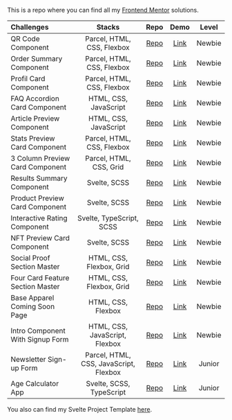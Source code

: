 This is a repo where you can find all my [Frontend Mentor](https://www.frontendmentor.io/) solutions.

Challenges                    | Stacks          | Repo | Demo | Level
:---                          |      :---:      | :---:  | :---: | :---:
| QR Code Component  |  Parcel, HTML, CSS, Flexbox  | [Repo](https://github.com/anespoul34/fm-qr-code-component) |[Link](https://fm-qr-code-component-virid.vercel.app/) | Newbie
| Order Summary Component  |  Parcel, HTML, CSS, Flexbox  | [Repo](https://github.com/anespoul34/order-summary-component) |[Link](https://order-summary-component-alpha-gold.vercel.app/) | Newbie
| Profil Card Component  |  Parcel, HTML, CSS, Flexbox  | [Repo](https://github.com/anespoul34/profil-card-component) |[Link](https://profil-card-component-nu.vercel.app/) | Newbie
| FAQ Accordion Card Component  |  HTML, CSS, JavaScript  | [Repo](https://github.com/anespoul34/faq-accordion-card) |[Link](https://faq-accordion-card-delta-lac.vercel.app/) | Newbie
| Article Preview Component  |  HTML, CSS, JavaScript  | [Repo](https://github.com/anespoul34/article-preview-component) |[Link](https://article-preview-component-drab-six.vercel.app/) | Newbie
| Stats Preview Card Component  |  Parcel, HTML, CSS, Flexbox  | [Repo](https://github.com/anespoul34/stats-preview-card-component) |[Link](https://stats-preview-card-component-mu.vercel.app/) | Newbie
| 3 Column Preview Card Component  |  Parcel, HTML, CSS, Grid  | [Repo](https://github.com/anespoul34/3-column-preview-card-component) |[Link](https://3-column-preview-card-component-delta-beryl.vercel.app/) | Newbie
| Results Summary Component  |  Svelte, SCSS | [Repo](https://github.com/anespoul34/Frontend-Mentor-Challenges/tree/main/results-summary-component) |[Link](https://frontend-mentor-challenges-bjva.vercel.app/) | Newbie
| Product Preview Card Component  |  Svelte, SCSS  | [Repo](https://github.com/anespoul34/product-preview-card-component) |[Link](https://product-preview-card-component-psi-six.vercel.app/) | Newbie
| Interactive Rating Component  |  Svelte, TypeScript, SCSS  | [Repo](https://github.com/anespoul34/interactive-rating-component) |[Link](https://interactive-rating-component-nine-steel.vercel.app/) | Newbie
| NFT Preview Card Component  |  Svelte, SCSS  | [Repo](https://github.com/anespoul34/nft-preview-card-component) |[Link](https://nft-preview-card-component-mu-six.vercel.app/) | Newbie
| Social Proof Section Master  |  HTML, CSS, Flexbox, Grid  | [Repo](https://github.com/anespoul34/social-proof-section-master) |[Link](https://social-proof-section-master-pi-pink.vercel.app/) | Newbie
| Four Card Feature Section Master  |  HTML, CSS, Flexbox, Grid  | [Repo](https://github.com/anespoul34/four-card-feature-section-master) |[Link](https://four-card-feature-section-master-three-sigma.vercel.app/) | Newbie
| Base Apparel Coming Soon Page  |  HTML, CSS, Flexbox | [Repo](https://github.com/anespoul34/base-apparel-coming-soon-page) |[Link](https://base-apparel-coming-soon-page-liart.vercel.app/) | Newbie
| Intro Component With Signup Form  |  HTML, CSS, JavaScript, Flexbox | [Repo](https://github.com/anespoul34/intro-component-with-sign-up-form) |[Link](https://intro-component-with-sign-up-form-brown.vercel.app/) | Newbie
| Newsletter Sign-up Form  |  Parcel, HTML, CSS, JavaScript, Flexbox  | [Repo](https://github.com/anespoul34/Frontend-Mentor-Challenges/tree/main/newsletter-sign-up-with-success-message-main) |[Link](https://frontend-mentor-challenges-pied.vercel.app/) | Junior
| Age Calculator App  |  Svelte, SCSS, TypeScript  | [Repo](https://github.com/anespoul34/Frontend-Mentor-Challenges/tree/main/age-calculator-app) |[Link](https://frontend-mentor-challenges-3j18.vercel.app/) | Junior


You also can find my Svelte Project Template [here](https://github.com/anespoul34/Svelte-Project-Template).
